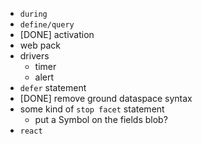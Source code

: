  - `during`
 - `define/query`
 - [DONE] activation
 - web pack
 - drivers
    - timer
    - alert
 - `defer` statement
 - [DONE] remove ground dataspace syntax
 - some kind of `stop facet` statement
    - put a Symbol on the fields blob?
 - `react`
